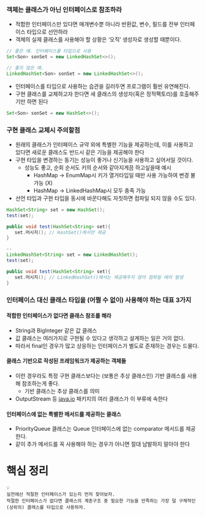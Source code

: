 ### 객체는 클래스가 아닌 인터페이스로 참조하라

- 적합한 인터페이스만 있다면 매개변수뿐 아니라 반환값, 변수, 필드를 전부 인터페이스 타입으로 선언하라
- 객체의 실제 클래스를 사용해야 할 상황은 ‘오직’ 생성자로 생성할 때뿐이다.

```java
// 좋은 예. 인터페이스를 타입으로 사용
Set<Son> sonSet = new LinkedHashSet<>();

// 좋지 않은 예.
LinkedHashSet<Son> sonSet = new LinkedHashSet<>();
```

- 인터페이스를 타입으로 사용하는 습관을 길러두면 프로그램이 훨씬 유연해진다.
- 구현 클래스를 교체하고자 한다면 새 클래스의 생성자(혹은 정적팩토리)를 호출해주기만 하면 된다

```java
Set<Son> sonSet = new HashSet<>();
```

### 구현 클래스 교체시 주의할점

- 원래의 클래스가 인터페이스 규약 외에 특별한 기능을 제공하는데, 이를 사용하고 있다면 새로운 클래스도 반드시 같은 기능을 제공해야 한다
- 구현 타입을 변경하는 동기는 성능이 좋거나 신기능을 사용하고 싶어서일 것이다.
    - 성능도 좋고, 순회 순서도 키의 순서와 같아지게끔 하고싶을때 예시
        - HashMap → EnumMap시 키가 열거타입일 때만 사용 가능하여 변경 불가능 (X)
        - HashMap → LinkedHashMap시 모두 충족 가능
- 선언 타입과 구현 타입을 동시에 바꾼다해도 자칫하면 컴파일 되지 않을 수도 있다.

```java
HashSet<String> set = new HashSet();
test(set);

public void test(HashSet<String> set){
   set.머시지(); // HashSet()에서만 제공
}

--
LinkedHashSet<String> set = new LinkedHashSet();
test(set);

public void test(HashSet<String> set){
   set.머시지(); // LinkedHashSet()에서는 제공해주지 않아 컴파일 에러 발생
}
```

### 인터페이스 대신 클래스 타입을 (어쩔 수 없이) 사용해야 하는 대표 3가지

#### 적합한 인터페이스가 없다면 클래스 참조를 해라

- String과 BigInteger 같은 값 클래스
- 값 클래스는 여러가지로 구현될 수 있다고 생각하고 설계하는 일은 거의 없다.
- 따라서 final인 경우가 많고 상응하는 인터페이스가 별도로 존재하는 경우는 드물다.

#### 클래스 기반으로 작성된 프레임워크가 제공하는 객체들

- 이런 경우라도 특정 구현 클래스보다는 (보통은 추상 클래스인) 기반 클래스를 사용해 참조하는게 좋다.
    - 기반 클래스는 추상 클래스를 의미
- OutputStream 등 [java.io](http://java.io) 패키지의 여러 클래스가 이 부류에 속한다

#### 인터페이스에 없는 특별한 메서드를 제공하는 클래스

- PriorityQueue 클래스는 Queue 인터페이스에 없는 comparator 메서드를 제공한다.
- 같이 추가 메서드를 꼭 사용해야 하는 경우가 아니면 절대 남발하지 말아야 한다

# 핵심 정리

```
💡
실전에선 적절한 인터페이스가 있는지 먼저 찾아보자. 
적절한 인터페이스가 없다면 클래스의 계층구조 중 필요한 기능을 만족하는 가장 덜 구체적인(상위의) 클래스를 타입으로 사용하자.
```
